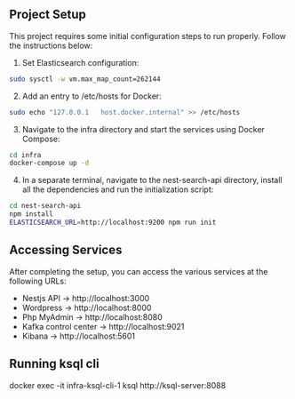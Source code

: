 ## Project Setup

This project requires some initial configuration steps to run properly. Follow the instructions below:

1. Set Elasticsearch configuration:

  ```sh
  sudo sysctl -w vm.max_map_count=262144
  ```

2. Add an entry to /etc/hosts for Docker:
  ```sh
  sudo echo "127.0.0.1   host.docker.internal" >> /etc/hosts
  ```

3. Navigate to the infra directory and start the services using Docker Compose:
  ```sh
  cd infra
  docker-compose up -d
  ```

4. In a separate terminal, navigate to the nest-search-api directory, install all the dependencies and run the initialization script:
  ```sh
  cd nest-search-api
  npm install
  ELASTICSEARCH_URL=http://localhost:9200 npm run init
  ```

## Accessing Services

After completing the setup, you can access the various services at the following URLs:

- Nestjs API -> http://localhost:3000
- Wordpress -> http://localhost:8000
- Php MyAdmin -> http://localhost:8080
- Kafka control center -> http://localhost:9021
- Kibana -> http://localhost:5601

## Running ksql cli

docker exec -it infra-ksql-cli-1 ksql http://ksql-server:8088
